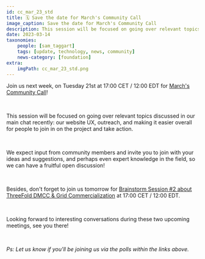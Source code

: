 ```yaml
---
id: cc_mar_23_std
title: 🗓 Save the date for March's Community Call
image_caption: Save the date for March's Community Call
description: This session will be focused on going over relevant topics discussed in our main chat recently - our website UX, outreach, and making it easier overall for people to join in on the project and take action. 
date: 2023-03-14
taxonomies:
    people: [sam_taggart]
    tags: [update, technology, news, community]
    news-category: [foundation]
extra:
    imgPath: cc_mar_23_std.png
---
```


<!-- *"This article was originally published by Victoria Obeegadoo a former member of ThreeFold Foundation."* -->


Join us next week, on Tuesday 21st at 17:00 CET / 12:00 EDT for [March's Community Call](https://forum.threefold.io/t/march-community-call/3840)!

<br/>

This session will be focused on going over relevant topics discussed in our main chat recently: our website UX, outreach, and making it easier overall for people to join in on the project and take action. 

<br/>

We expect input from community members and invite you to join with your ideas and suggestions, and perhaps even expert knowledge in the field, so we can have a fruitful open discussion!

<br/>

Besides, don't forget to join us tomorrow for [Brainstorm Session #2 about ThreeFold DMCC & Grid Commercialization](https://forum.threefold.io/t/threefold-dmcc-grid-commercialization-brainstorm-round-two/3835) at 17:00 CET / 12:00 EDT. 

<br/>

Looking forward to interesting conversations during these two upcoming meetings, see you there!

<br/>

_Ps: Let us know if you'll be joining us via the polls within the links above._